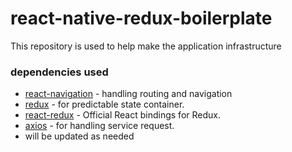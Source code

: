 # react-native-redux-boilerplate

This repository is used to help make the application infrastructure

### dependencies used

- [react-navigation](https://reactnavigation.org/en/) - handling routing and navigation
- [redux](https://www.npmjs.com/package/redux) - for predictable state container.
- [react-redux](https://www.npmjs.com/package/react-redux) - Official React bindings for Redux.
- [axios](https://github.com/axios/axios) - for handling service request.
- will be updated as needed
